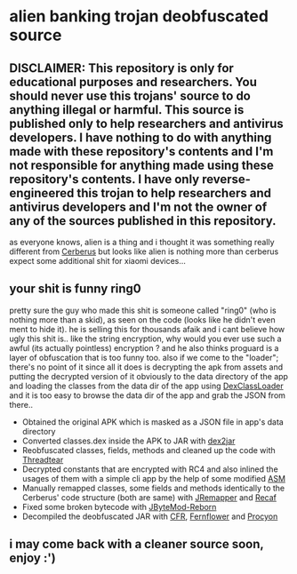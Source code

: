# alien banking trojan deobfuscated source

## DISCLAIMER: This repository is only for educational purposes and researchers. You should never use this trojans' source to do anything illegal or harmful. This source is published only to help researchers and antivirus developers. I have nothing to do with anything made with these repository's contents and I'm not responsible for anything made using these repository's contents. I have only reverse-engineered this trojan to help researchers and antivirus developers and I'm not the owner of any of the sources published in this repository.


as everyone knows, alien is a thing and i thought it was something really different from [Cerberus](https://en.wikipedia.org/wiki/Cerberus_(Android)) but looks like alien is nothing more than cerberus expect some additional shit for xiaomi devices...

## your shit is funny ring0

pretty sure the guy who made this shit is someone called "ring0" (who is nothing more than a skid), as seen on the code (looks like he didn't even ment to hide it). he is selling this for thousands afaik and i cant believe how ugly this shit is.. like the string encryption, why would you ever use such a awful (its actually pointless) encryption ? and he also thinks proguard is a layer of obfuscation that is too funny too. also if we come to the "loader"; there's no point of it since all it does is decrypting the apk from assets and putting the decrypted version of it obviously to the data directory of the app and loading the classes from the data dir of the app using [DexClassLoader](https://developer.android.com/reference/dalvik/system/DexClassLoader) and it is too easy to browse the data dir of the app and grab the JSON from there..

- Obtained the original APK which is masked as a JSON file in app's data directory
- Converted classes.dex inside the APK to JAR with [dex2jar](https://github.com/pxb1988/dex2jar)
- Reobfuscated classes, fields, methods and cleaned up the code with [Threadtear](https://github.com/GraxCode/threadtear)
- Decrypted constants that are encrypted with RC4 and also inlined the usages of them with a simple cli app by the help of some modified [ASM](https://en.wikipedia.org/wiki/ObjectWeb_ASM)
- Manually remapped classes, some fields and methods identically to the Cerberus' code structure (both are same) with [JRemapper](https://github.com/Col-E/JRemapper) and [Recaf](https://github.com/Col-E/Recaf)
- Fixed some broken bytecode with [JByteMod-Reborn](https://github.com/DotRacel/JByteMod-Reborn)
- Decompiled the deobfuscated JAR with [CFR](https://www.benf.org/other/cfr/), [Fernflower](https://github.com/fesh0r/fernflower) and [Procyon](https://github.com/ststeiger/procyon)

## i may come back with a cleaner source soon, enjoy :')